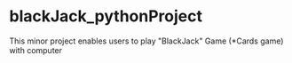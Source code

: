# blackJack_pythonProject
This minor project enables users to play "BlackJack" Game (*Cards game) with computer
